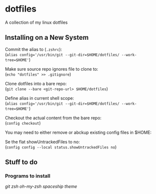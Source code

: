 # dotfiles
A collection of my linux dotfiles

## Installing on a New System

Commit the alias to (`.zshrc`):<br>
(`alias config='/usr/bin/git --git-dir=$HOME/dotfiles/ --work-tree=$HOME'`)

Make sure source repo ignores file to clone to:<br>
(`echo "dotfiles" >> .gitignore`)

Clone dotfiles into a bare repo:<br>
(`git clone --bare <git-repo-url> $HOME/dotfiles`)

Define alias in current shell scope:<br>
(`alias config='/usr/bin/git --git-dir=$HOME/dotfiles/ --work-tree=$HOME'`)

Checkout the actual content from the bare repo:<br>
(`config checkout`)

You may need to either remove or abckup existing config files in $HOME:<br>

Se the flat showUntrackedFiles to no:<br>
(`config config --local status.showUntrackedFiles no`)

## Stuff to do

### Programs to install

*git*
*zsh*
*oh-my-zsh*
*spaceship theme*
